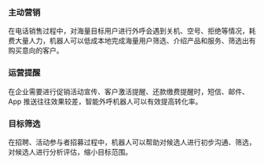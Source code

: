 ### 主动营销 

在电话销售过程中，对海量目标用户进行外呼会遇到关机、空号、拒绝等情况，耗费大量人力，机器人可以低成本地完成海量用户筛选、介绍产品和服务、筛选出有购买意向的客户。 

### 运营提醒 

在企业需要进行促销活动宣传、客户激活提醒、还款缴费提醒时，短信、邮件、App 推送往往效果较差，智能外呼机器人可以有效提高转化率。 

### 目标筛选 

在招聘、活动参与者招募过程中，机器人可以帮助对候选人进行初步沟通、筛选，对候选人进行分析评估，缩小目标范围。 

